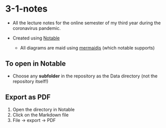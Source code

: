 # 3-1-notes
- All the lecture notes for the online semester of my third year during the coronavirus pandemic. 

- Created using [Notable](https://github.com/notable/notable)
  - All diagrams are maid using [mermaidjs](https://mermaid-js.github.io/mermaid/#/) (which notable supports)

## To open in Notable
- Choose any **subfolder** in the repository as the Data directory (not the repository itself!)
## Export as PDF
1. Open the directory in Notable
2. Click on the Markdown file	
3. File -> export -> PDF

